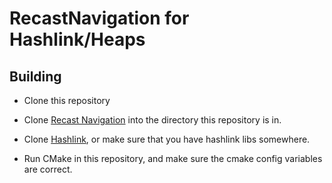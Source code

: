 # RecastNavigation for Hashlink/Heaps

## Building

* Clone this repository

* Clone [Recast Navigation](https://github.com/recastnavigation/recastnavigation) into the directory this repository is in.

* Clone [Hashlink](https://github.com/HaxeFoundation/hashlink), or make sure that you have hashlink libs somewhere.

* Run CMake in this repository, and make sure the cmake config variables are correct.
